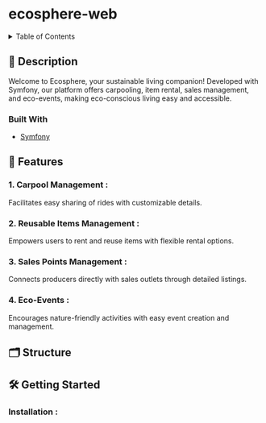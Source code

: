 # ecosphere-web

<!-- TABLE OF CONTENTS -->
<details>
  <summary>Table of Contents</summary>
  <ol>
    <li>
      <a href="#-description">Description</a>
      <ul>
        <li><a href="#built-with">Built With</a></li>
      </ul>
    </li>
    <li><a href="#-structure">Structure</a></li>
        <li>
      <a href="#-getting-started">Getting Started</a>
      <ul>
        <li><a href="#installation-">Installation</a></li>
      </ul>
    </li>
  </ol>
</details>

## 📝 Description  

Welcome to Ecosphere, your sustainable living companion! Developed with Symfony, our platform offers carpooling, item rental, sales management, and eco-events, making eco-conscious living easy and accessible.

### Built With

* [Symfony](https://symfony.com/)

## 🌟 Features 
 ### 1. Carpool Management :
 Facilitates easy sharing of rides with customizable details.
### 2. Reusable Items Management :
 Empowers users to rent and reuse items with flexible rental options.
### 3. Sales Points Management :
 Connects producers directly with sales outlets through detailed listings.
### 4. Eco-Events :
 Encourages nature-friendly activities with easy event creation and management.

## 🗂 Structure 

## 🛠️ Getting Started  
### Installation :
